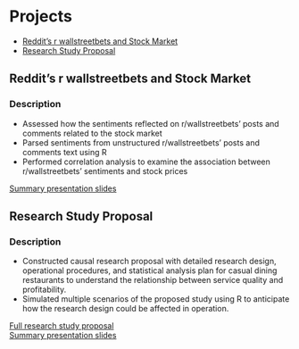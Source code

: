 # Projects

  - [Reddit’s r wallstreetbets and Stock Market](#reddits-r-wallstreetbets-and-stock-market)
  - [Research Study Proposal](#research-study-proposal)

## Reddit’s r wallstreetbets and Stock Market

### Description
- Assessed how the sentiments reflected on r/wallstreetbets’ posts and comments related to the stock market  
- Parsed sentiments from unstructured r/wallstreetbets’ posts and comments text using R
- Performed correlation analysis to examine the association between r/wallstreetbets’ sentiments and stock prices

[Summary presentation slides](https://github.com/Tsz-Man-Derek-Chow/Tsz-Man-Derek-Chow/blob/main/projects/Reddit%E2%80%99s%20r%20wallstreetbets%20and%20Stock%20Market/Reddit%E2%80%99s%20r%20wallstreetbets%20and%20Stock%20Market.pdf)


## Research Study Proposal

### Description
- Constructed causal research proposal with detailed research design, operational procedures, and statistical analysis plan for casual dining restaurants to understand the relationship between service quality and profitability.
- Simulated multiple scenarios of the proposed study using R to anticipate how the research design could be affected in operation.

[Full research study proposal](http://rpubs.com/DCHOW99/936327)  
[Summary presentation slides](https://github.com/Tsz-Man-Derek-Chow/Tsz-Man-Derek-Chow/blob/main/projects/Research%20Study%20Proposal/Research%20Study%20Proposal%20Summary%20Slides.pdf)